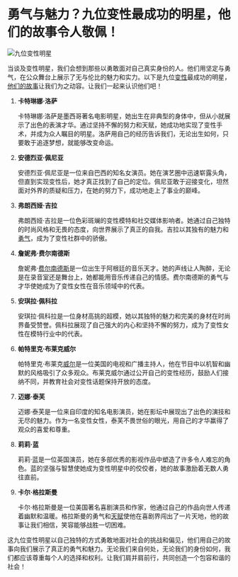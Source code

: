 # 勇气与魅力？九位变性最成功的明星，他们的故事令人敬佩！

![九位变性明星](https://nimg.ws.126.net/?url=https%3A%2F%2Fstatic.ws.126.net%2Ff2e%2Fwap%2Fcommon%2Fimages%2Fweixinfixed1200low.jpg&thumbnail=750x2147483647&quality=75&type=jpg)

当谈及变性明星，我们会想到那些以勇敢面对自己真实身份的人。他们用坚定与勇气，在公众舞台上展示了无与伦比的魅力和实力。以下是九位[变性](https://news.163.com/news/search?keyword=%E5%8F%98%E6%80%A7)最成功的明星，[他们的故事](https://news.163.com/news/search?keyword=%E4%BB%96%E4%BB%AC%E7%9A%84%E6%95%85%E4%BA%8B)让我们为之动容。让我们一起来认识他们吧！

1. **卡特琳娜·洛萨**
   
   卡特琳娜·洛萨是墨西哥著名电影明星，她出生在非典型的身体中，但从小就展示了出色的表演才华。通过坚持不懈的努力和天赋，她成功地实现了变性手术，并成为众人瞩目的明星。洛萨用自己的经历告诉我们，无论出生如何，只要敢于追逐梦想，就能够改变命运。

2. **安德烈亚·佩尼亚**
   
   安德烈亚·佩尼亚是一位来自巴西的知名女演员。她在演艺圈中迅速崭露头角，但直到实现变性后，她才真正找到了自己的定位。佩尼亚敢于迎接变化，坦然面对外界的质疑和压力，在她的努力下，成功地走上了事业的巅峰。

3. **弗朗西娅·吉拉**
   
   弗朗西娅·吉拉是一位色彩斑斓的变性模特和社交媒体影响者。她通过自己独特的时尚风格和无畏的态度，向世界展示了真正的自我。吉拉以其独有的魅力和[勇气](https://news.163.com/news/search?keyword=%E5%8B%87%E6%B0%94)，成为了变性社群中的骄傲。

4. **詹妮弗·费尔南德斯**
   
   詹妮弗·[费尔南德斯](https://news.163.com/news/search?keyword=%E8%B4%B9%E5%B0%94%E5%8D%97%E5%BE%B7%E6%96%AF)是一位出生于阿根廷的音乐天才。她的声线让人陶醉，无论是在录音室还是舞台上，她都能用音乐传递自己的情感。费尔南德斯的勇气与才华使她成为了变性女性在音乐领域中的代表。

5. **安琪拉·佩科拉**
   
   安琪拉·佩科拉是一位身材高挑的超模，她以其独特的魅力和完美的身材在时尚界备受赞誉。佩科拉展现了自己强大的内心和坚持不懈的努力，成为了变性女性在模特行业中的代表。

6. **帕特里克·布莱克威尔**
   
   帕特里克·布莱克[威尔](https://news.163.com/news/search?keyword=%E5%A8%81%E5%B0%94)是一位美国的电视和广播主持人，他在节目中以机智和幽默的风格吸引了众多观众。布莱克威尔通过公开自己的变性经历，鼓励人们接纳不同，并教育社会对变性话题保持开放的态度。

7. **迈娜·泰芙**
   
   迈娜·泰芙是一位来自印度的知名电影演员，她在影坛中展现出了出色的演技和无尽的魅力。作为一名变性女性，泰芙不畏世俗的眼光，用自己的才华赢得了观众的喜爱和尊重。

8. **莉莉·蓝**
   
   莉莉·蓝是一位英国演员，她在多部优秀的影视作品中塑造了许多令人难忘的角色。蓝的坚强与智慧使她成为变性明星中的佼佼者，她的故事激励着无数人勇往直前。

9. **卡尔·格拉斯曼**
   
   卡尔·格拉斯曼是一位美国著名喜剧演员和作家，他通过自己的作品向世人传递着幽默和温暖。格拉斯曼的勇气和[天赋](https://news.163.com/news/search?keyword=%E5%A4%A9%E8%B5%8B)使他在喜剧界闯出了一片天地，他的故事让我们相信，笑容能够战胜一切困难。

这九位变性明星以自己独特的方式勇敢地面对社会的挑战和偏见，他们用自己的故事向我们展示了真正的勇气和魅力。无论我们来自何处，无论我们的身份如何，我们都应该尊重每个人的选择和权利。让我们肩并肩前行，共同创造一个包容和谐的社会！
